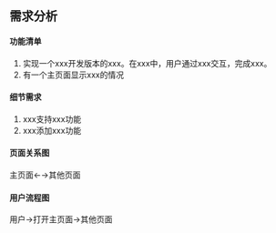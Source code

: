 ## 需求分析

#### 功能清单

1. 实现一个xxx开发版本的xxx。在xxx中，用户通过xxx交互，完成xxx。
2. 有一个主页面显示xxx的情况

#### 细节需求

1. xxx支持xxx功能
2. xxx添加xxx功能

#### 页面关系图

主页面←→其他页面

#### 用户流程图

用户→打开主页面→其他页面